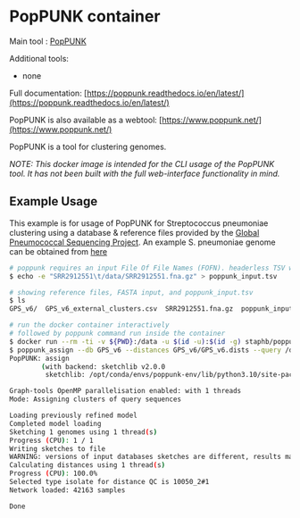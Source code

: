 # PopPUNK container

Main tool : [PopPUNK](https://github.com/bacpop/PopPUNK)

Additional tools:

- none

Full documentation: [https://poppunk.readthedocs.io/en/latest/](https://poppunk.readthedocs.io/en/latest/)

PopPUNK is also available as a webtool: [https://www.poppunk.net/](https://www.poppunk.net/)

PopPUNK is a tool for clustering genomes.

*NOTE: This docker image is intended for the CLI usage of the PopPUNK tool. It has not been built with the full web-interface functionality in mind.*

## Example Usage

This example is for usage of PopPUNK for Streptococcus pneumoniae clustering using a database & reference files provided by the [Global Pneumococcal Sequencing Project](https://www.pneumogen.net/gps/training_command_line.html). An example S. pneumoniae genome can be obtained from [here](https://github.com/rpetit3/pbptyper/blob/main/test/SRR2912551.fna.gz)

```bash
# poppunk requires an input File Of File Names (FOFN). headerless TSV with a sample name (first column), followed by path to input FASTA
$ echo -e "SRR2912551\t/data/SRR2912551.fna.gz" > poppunk_input.tsv

# showing reference files, FASTA input, and poppunk_input.tsv
$ ls
GPS_v6/  GPS_v6_external_clusters.csv  SRR2912551.fna.gz  poppunk_input.tsv

# run the docker container interactively
# followed by poppunk command run inside the container
$ docker run --rm -ti -v ${PWD}:/data -u $(id -u):$(id -g) staphb/poppunk:2.6.0
$ poppunk_assign --db GPS_v6 --distances GPS_v6/GPS_v6.dists --query /data/poppunk_input.tsv --output docker_test --external-clustering GPS_v6_external_clusters.csv
PopPUNK: assign
        (with backend: sketchlib v2.0.0
         sketchlib: /opt/conda/envs/poppunk-env/lib/python3.10/site-packages/pp_sketchlib.cpython-310-x86_64-linux-gnu.so)

Graph-tools OpenMP parallelisation enabled: with 1 threads
Mode: Assigning clusters of query sequences

Loading previously refined model
Completed model loading
Sketching 1 genomes using 1 thread(s)
Progress (CPU): 1 / 1
Writing sketches to file
WARNING: versions of input databases sketches are different, results may not be compatible
Calculating distances using 1 thread(s)
Progress (CPU): 100.0%
Selected type isolate for distance QC is 10050_2#1
Network loaded: 42163 samples

Done
```
